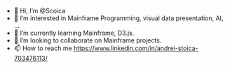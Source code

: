 - 👋 Hi, I’m @Scoica
- 👀 I’m interested in Mainframe Programming, visual data presentation, AI, ...
- 🌱 I’m currently learning Mainframe, D3.js. 
- 💞️ I’m looking to collaborate on Mainframe projects. 
- 📫 How to reach me https://www.linkedin.com/in/andrei-stoica-703476113/

<!---
Scoica/Scoica is a ✨ special ✨ repository because its `README.md` (this file) appears on your GitHub profile.
You can click the Preview link to take a look at your changes.
--->
